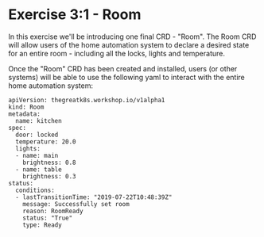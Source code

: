 # Exercise 3:1 - Room

In this exercise we'll be introducing one final CRD - "Room". The Room CRD will allow users of the home automation system to declare a desired state for an entire room - including all the locks, lights and temperature.

Once the "Room" CRD has been created and installed, users (or other systems) will be able to use the following yaml to interact with the entire home automation system:

```
apiVersion: thegreatk8s.workshop.io/v1alpha1
kind: Room
metadata:
  name: kitchen
spec:
  door: locked
  temperature: 20.0
  lights:
  - name: main
    brightness: 0.8
  - name: table
    brightness: 0.3
status:
  conditions:
  - lastTransitionTime: "2019-07-22T10:48:39Z"
    message: Successfully set room
    reason: RoomReady
    status: "True"
    type: Ready
```

